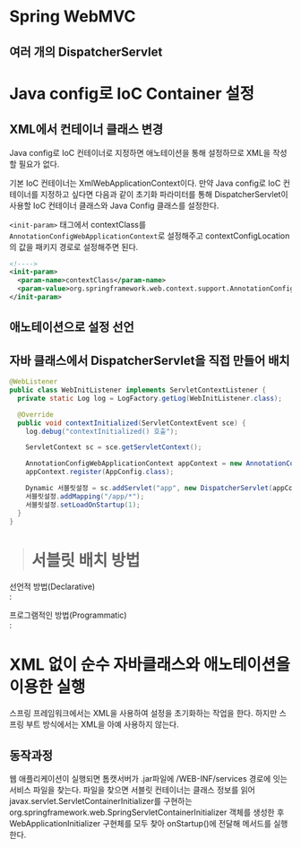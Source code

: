 # Spring WebMVC 

## 여러 개의 DispatcherServlet



# Java config로 IoC Container 설정

## XML에서 컨테이너 클래스 변경
Java config로 IoC 컨테이너로 지정하면 애노테이션을 통해 설정하므로 XML을 작성할 필요가 없다. 

기본 IoC 컨테이너는 XmlWebApplicationContext이다. 만약 Java config로 IoC 컨테이너를 지정하고 싶다면 다음과 같이 초기화 파라미터를 통해 DispatcherServlet이 사용할 IoC 컨테이너 클래스와 Java Config 클래스를 설정한다.

`<init-param>` 태그에서 contextClass를 `AnnotationConfigWebApplicationContext`로 설정해주고 contextConfigLocation의 값을 패키지 경로로 설정해주면 된다.
```xml
<!---->
<init-param>
  <param-name>contextClass</param-name>
  <param-value>org.springframework.web.context.support.AnnotationConfigWebApplicationContext</param-value>
</init-param>
```

## 애노테이션으로 설정 선언


## 자바 클래스에서 DispatcherServlet을 직접 만들어 배치

```java
@WebListener
public class WebInitListener implements ServletContextListener {
  private static Log log = LogFactory.getLog(WebInitListener.class);

  @Override
  public void contextInitialized(ServletContextEvent sce) {
    log.debug("contextInitialized() 호출");

    ServletContext sc = sce.getServletContext();

    AnnotationConfigWebApplicationContext appContext = new AnnotationConfigWebApplicationContext();
    appContext.register(AppConfig.class);

    Dynamic 서블릿설정 = sc.addServlet("app", new DispatcherServlet(appContext));
    서블릿설정.addMapping("/app/*");
    서블릿설정.setLoadOnStartup(1);
  }
}
```

># 서블릿 배치 방법  
선언적 방법(Declarative)  
: 


프로그램적인 방법(Programmatic)  
:


# XML 없이 순수 자바클래스와 애노테이션을 이용한 실행
스프링 프레임워크에서는 XML을 사용하여 설정을 초기화하는 작업을 한다. 하지만 스프링 부트 방식에서는 XML을 아예 사용하지 않는다.



## 동작과정
웹 애플리케이션이 실행되면 톰캣서버가 .jar파일에 /WEB-INF/services 경로에 잇는 서비스 파일을 찾는다. 
파일을 찾으면 서블릿 컨테이너는 클래스 정보를 읽어
javax.servlet.ServletContainerInitializer를 구현하는 org.springframework.web.SpringServletContainerInitializer 객체를 생성한 후 WebApplicationInitializer 구현체를 모두 찾아 onStartup()에 전달해 메서드를 실행한다. 





